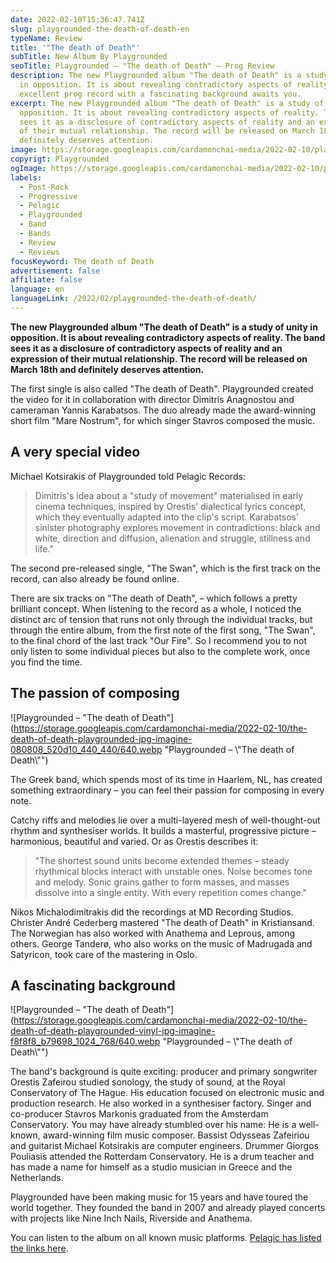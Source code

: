 ```yaml
---
date: 2022-02-10T15:36:47.741Z
slug: playgrounded-the-death-of-death-en
typeName: Review
title: '"The death of Death"'
subTitle: New Album By Playgrounded
seoTitle: Playgrounded – "The death of Death" – Prog Review
description: The new Playgrounded album "The death of Death" is a study of unity
  in opposition. It is about revealing contradictory aspects of reality. An
  excellent prog record with a fascinating background awaits you.
excerpt: The new Playgrounded album "The death of Death" is a study of unity in
  opposition. It is about revealing contradictory aspects of reality. The band
  sees it as a disclosure of contradictory aspects of reality and an expression
  of their mutual relationship. The record will be released on March 18th and
  definitely deserves attention.
image: https://storage.googleapis.com/cardamonchai-media/2022-02-10/playgrounded-the-death-of-death-jpg-imagine-080808_110f0e_1024_768/640.webp
copyrigt: Playgrounded
ogImage: https://storage.googleapis.com/cardamonchai-media/2022-02-10/playgrounded-fb-png-imagine-080808_110f0e_1200_628/640.webp
labels:
  - Post-Rock
  - Progressive
  - Pelagic
  - Playgrounded
  - Band
  - Bands
  - Review
  - Reviews
focusKeyword: The death of Death
advertisement: false
affiliate: false
language: en
languageLink: /2022/02/playgrounded-the-death-of-death/
---
```

**The new Playgrounded album "The death of Death" is a study of unity in opposition. It is about revealing contradictory aspects of reality. The band sees it as a disclosure of contradictory aspects of reality and an expression of their mutual relationship. The record will be released on March 18th and definitely deserves attention.**

The first single is also called "The death of Death". Playgrounded created the video for it in collaboration with director Dimitris Anagnostou and cameraman Yannis Karabatsos. The duo already made the award-winning short film "Mare Nostrum", for which singer Stavros composed the music.

## A very special video

Michael Kotsirakis of Playgrounded told Pelagic Records: 

> Dimitris's idea about a "study of movement" materialised in early cinema techniques, inspired by Orestis' dialectical lyrics concept, which they eventually adapted into the clip's script. Karabatsos' sinister photography explores movement in contradictions: black and white, direction and diffusion, alienation and struggle, stillness and life."

<YouTube id="ZEHC1EbBjD8" />

The second pre-released single, "The Swan", which is the first track on the record, can also already be found online.

<YouTube id="MXqDANwiadQ" />

There are six tracks on "The death of Death", – which follows a pretty brilliant concept. When listening to the record as a whole, I noticed the distinct arc of tension that runs not only through the individual tracks, but through the entire album, from the first note of the first song, "The Swan", to the final chord of the last track "Our Fire". So I recommend you to not only listen to some individual pieces but also to the complete work, once you find the time.

## The passion of composing

![Playgrounded – "The death of Death"](https://storage.googleapis.com/cardamonchai-media/2022-02-10/the-death-of-death-playgrounded-jpg-imagine-080808_520d10_440_440/640.webp "Playgrounded – \\"The death of Death\\"")

The Greek band, which spends most of its time in Haarlem, NL, has created something extraordinary – you can feel their passion for composing in every note.

Catchy riffs and melodies lie over a multi-layered mesh of well-thought-out rhythm and synthesiser worlds. It builds a masterful, progressive picture – harmonious, beautiful and varied. Or as Orestis describes it:

> "The shortest sound units become extended themes – steady rhythmical blocks interact with unstable ones. Noise becomes tone and melody. Sonic grains gather to form masses, and masses dissolve into a single entity. With every repetition comes change."

Nikos Michalodimitrakis did the recordings at MD Recording Studios. Christer André Cederberg mastered "The death of Death" in Kristiansand. The Norwegian has also worked with Anathema and Leprous, among others. George Tanderø, who also works on the music of Madrugada and Satyricon, took care of the mastering in Oslo.

## A fascinating background

![Playgrounded – "The death of Death"](https://storage.googleapis.com/cardamonchai-media/2022-02-10/the-death-of-death-playgrounded-vinyl-jpg-imagine-f8f8f8_b79698_1024_768/640.webp "Playgrounded – \\"The death of Death\\"")

The band's background is quite exciting: producer and primary songwriter Orestis Zafeirou studied sonology, the study of sound, at the Royal Conservatory of The Hague. His education focused on electronic music and production research. He also worked in a synthesiser factory. Singer and co-producer Stavros Markonis graduated from the Amsterdam Conservatory. You may have already stumbled over his name: He is a well-known, award-winning film music composer. Bassist Odysseas Zafeiriou and guitarist Michael Kotsirakis are computer engineers. Drummer Giorgos Pouliasis attended the Rotterdam Conservatory. He is a drum teacher and has made a name for himself as a studio musician in Greece and the Netherlands.

Playgrounded have been making music for 15 years and have toured the world together. They founded the band in 2007 and already played concerts with projects like Nine Inch Nails, Riverside and Anathema.

You can listen to the album on all known music platforms. [Pelagic has listed the links here](https://listen.pelagic-records.com/playgrounded).